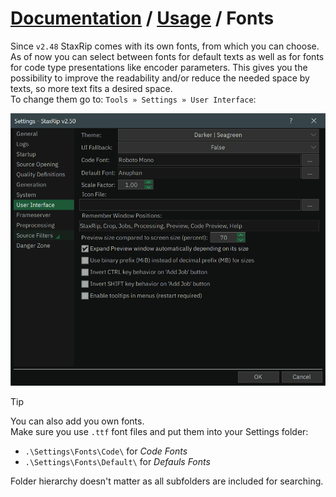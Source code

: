 ﻿# [Documentation](../README.md) / [Usage](README.md) / Fonts

Since `v2.48` StaxRip comes with its own fonts, from which you can choose. As of now you can select between fonts
for default texts as well as for fonts for code type presentations like encoder parameters. This gives you the
possibility to improve the readability and/or reduce the needed space by texts, so more text fits a desired space.  
To change them go to: `Tools » Settings » User Interface`:

<img width=600 src="../../Images/Screenshots/SettingsUserInterface.png">

> [!TIP]
> You can also add you own fonts.  
> Make sure you use `.ttf` font files and put them into your Settings folder:
> - `.\Settings\Fonts\Code\` for *Code Fonts*
> - `.\Settings\Fonts\Default\` for *Defauls Fonts*
> 
> Folder hierarchy doesn't matter as all subfolders are included for searching.